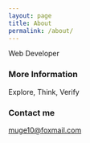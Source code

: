 ```yaml
---
layout: page
title: About
permalink: /about/
---
```


Web Developer

### More Information

Explore, Think, Verify

### Contact me

[muge10@foxmail.com](mailto:muge10@foxmail.com)